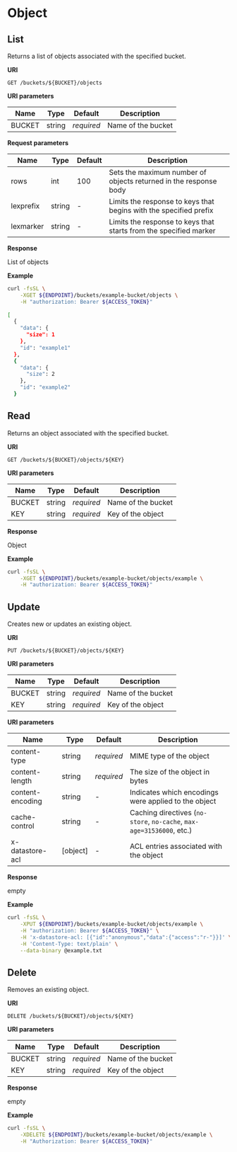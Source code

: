 # Object

## List

Returns a list of objects associated with the specified bucket.

**URI**

```
GET /buckets/${BUCKET}/objects
```

**URI parameters**

Name   | Type   | Default    | Description
------ | ------ | ---------- | ------------------
BUCKET | string | _required_ | Name of the bucket

**Request parameters**

Name      | Type   | Default    | Description
--------- | ------ | ---------- | ------------------
rows      | int    | 100        | Sets the maximum number of objects returned in the response body
lexprefix | string | -          | Limits the response to keys that begins with the specified prefix
lexmarker | string | -          | Limits the response to keys that starts from the specified marker

**Response**

List of objects

**Example**

```bash
curl -fsSL \
    -XGET ${ENDPOINT}/buckets/example-bucket/objects \
    -H "authorization: Bearer ${ACCESS_TOKEN}"
 
[
  {
    "data": {
      "size": 1
    },
    "id": "example1"
  },
  {
    "data": {
      "size": 2
    },
    "id": "example2"
  }
```



## Read

Returns an object associated with the specified bucket.

**URI**

```
GET /buckets/${BUCKET}/objects/${KEY}
```

**URI parameters**

Name   | Type   | Default    | Description
------ | ------ | ---------- | ------------------
BUCKET | string | _required_ | Name of the bucket
KEY    | string | _required_ | Key of the object

**Response**

Object

**Example**

```bash
curl -fsSL \
    -XGET ${ENDPOINT}/buckets/example-bucket/objects/example \
    -H "authorization: Bearer ${ACCESS_TOKEN}"
```



## Update

Creates new or updates an existing object.

**URI**

```
PUT /buckets/${BUCKET}/objects/${KEY}
```

**URI parameters**

Name   | Type   | Default    | Description
------ | ------ | ---------- | ------------------
BUCKET | string | _required_ | Name of the bucket
KEY    | string | _required_ | Key of the object

**URI parameters**

Name             | Type     | Default    | Description
---------------- | -------- | ---------- | ------------------
content-type     | string   | _required_ | MIME type of the object
content-length   | string   | _required_ | The size of the object in bytes
content-encoding | string   | -          | Indicates which encodings were applied to the object
cache-control    | string	  | -          | Caching directives (`no-store`, `no-cache`, `max-age=31536000`, etc.)
x-datastore-acl  | [object] | -          | ACL entries associated with the object

**Response**

empty

**Example**

```bash
curl -fsSL \
    -XPUT ${ENDPOINT}/buckets/example-bucket/objects/example \
    -H "authorization: Bearer ${ACCESS_TOKEN}" \
    -H 'x-datastore-acl: [{"id":"anonymous","data":{"access":"r-"}}]' \
    -H 'Content-Type: text/plain' \
    --data-binary @example.txt
```



## Delete

Removes an existing object.

**URI**

```
DELETE /buckets/${BUCKET}/objects/${KEY}
```

**URI parameters**

Name   | Type   | Default    | Description
------ | ------ | ---------- | ------------------
BUCKET | string | _required_ | Name of the bucket
KEY    | string | _required_ | Key of the object

**Response**

empty

**Example**

```bash
curl -fsSL \
    -XDELETE ${ENDPOINT}/buckets/example-bucket/objects/example \
    -H "Authorization: Bearer ${ACCESS_TOKEN}"
```